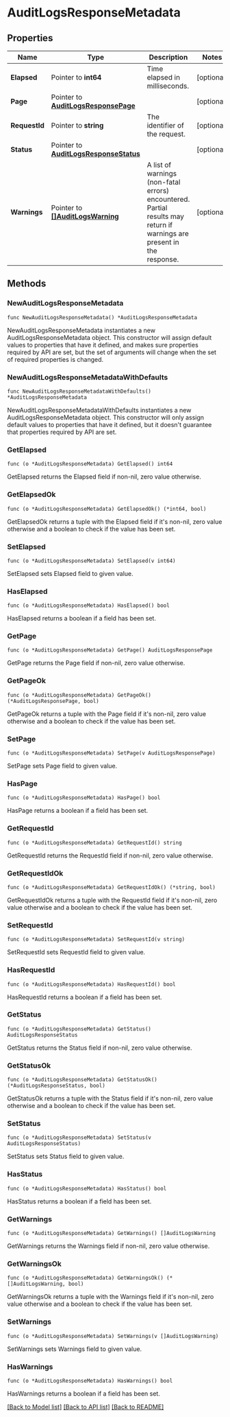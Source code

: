 # AuditLogsResponseMetadata

## Properties

| Name          | Type                                                                 | Description                                                                                                            | Notes      |
| ------------- | -------------------------------------------------------------------- | ---------------------------------------------------------------------------------------------------------------------- | ---------- |
| **Elapsed**   | Pointer to **int64**                                                 | Time elapsed in milliseconds.                                                                                          | [optional] |
| **Page**      | Pointer to [**AuditLogsResponsePage**](AuditLogsResponsePage.md)     |                                                                                                                        | [optional] |
| **RequestId** | Pointer to **string**                                                | The identifier of the request.                                                                                         | [optional] |
| **Status**    | Pointer to [**AuditLogsResponseStatus**](AuditLogsResponseStatus.md) |                                                                                                                        | [optional] |
| **Warnings**  | Pointer to [**[]AuditLogsWarning**](AuditLogsWarning.md)             | A list of warnings (non-fatal errors) encountered. Partial results may return if warnings are present in the response. | [optional] |

## Methods

### NewAuditLogsResponseMetadata

`func NewAuditLogsResponseMetadata() *AuditLogsResponseMetadata`

NewAuditLogsResponseMetadata instantiates a new AuditLogsResponseMetadata object.
This constructor will assign default values to properties that have it defined,
and makes sure properties required by API are set, but the set of arguments
will change when the set of required properties is changed.

### NewAuditLogsResponseMetadataWithDefaults

`func NewAuditLogsResponseMetadataWithDefaults() *AuditLogsResponseMetadata`

NewAuditLogsResponseMetadataWithDefaults instantiates a new AuditLogsResponseMetadata object.
This constructor will only assign default values to properties that have it defined,
but it doesn't guarantee that properties required by API are set.

### GetElapsed

`func (o *AuditLogsResponseMetadata) GetElapsed() int64`

GetElapsed returns the Elapsed field if non-nil, zero value otherwise.

### GetElapsedOk

`func (o *AuditLogsResponseMetadata) GetElapsedOk() (*int64, bool)`

GetElapsedOk returns a tuple with the Elapsed field if it's non-nil, zero value otherwise
and a boolean to check if the value has been set.

### SetElapsed

`func (o *AuditLogsResponseMetadata) SetElapsed(v int64)`

SetElapsed sets Elapsed field to given value.

### HasElapsed

`func (o *AuditLogsResponseMetadata) HasElapsed() bool`

HasElapsed returns a boolean if a field has been set.

### GetPage

`func (o *AuditLogsResponseMetadata) GetPage() AuditLogsResponsePage`

GetPage returns the Page field if non-nil, zero value otherwise.

### GetPageOk

`func (o *AuditLogsResponseMetadata) GetPageOk() (*AuditLogsResponsePage, bool)`

GetPageOk returns a tuple with the Page field if it's non-nil, zero value otherwise
and a boolean to check if the value has been set.

### SetPage

`func (o *AuditLogsResponseMetadata) SetPage(v AuditLogsResponsePage)`

SetPage sets Page field to given value.

### HasPage

`func (o *AuditLogsResponseMetadata) HasPage() bool`

HasPage returns a boolean if a field has been set.

### GetRequestId

`func (o *AuditLogsResponseMetadata) GetRequestId() string`

GetRequestId returns the RequestId field if non-nil, zero value otherwise.

### GetRequestIdOk

`func (o *AuditLogsResponseMetadata) GetRequestIdOk() (*string, bool)`

GetRequestIdOk returns a tuple with the RequestId field if it's non-nil, zero value otherwise
and a boolean to check if the value has been set.

### SetRequestId

`func (o *AuditLogsResponseMetadata) SetRequestId(v string)`

SetRequestId sets RequestId field to given value.

### HasRequestId

`func (o *AuditLogsResponseMetadata) HasRequestId() bool`

HasRequestId returns a boolean if a field has been set.

### GetStatus

`func (o *AuditLogsResponseMetadata) GetStatus() AuditLogsResponseStatus`

GetStatus returns the Status field if non-nil, zero value otherwise.

### GetStatusOk

`func (o *AuditLogsResponseMetadata) GetStatusOk() (*AuditLogsResponseStatus, bool)`

GetStatusOk returns a tuple with the Status field if it's non-nil, zero value otherwise
and a boolean to check if the value has been set.

### SetStatus

`func (o *AuditLogsResponseMetadata) SetStatus(v AuditLogsResponseStatus)`

SetStatus sets Status field to given value.

### HasStatus

`func (o *AuditLogsResponseMetadata) HasStatus() bool`

HasStatus returns a boolean if a field has been set.

### GetWarnings

`func (o *AuditLogsResponseMetadata) GetWarnings() []AuditLogsWarning`

GetWarnings returns the Warnings field if non-nil, zero value otherwise.

### GetWarningsOk

`func (o *AuditLogsResponseMetadata) GetWarningsOk() (*[]AuditLogsWarning, bool)`

GetWarningsOk returns a tuple with the Warnings field if it's non-nil, zero value otherwise
and a boolean to check if the value has been set.

### SetWarnings

`func (o *AuditLogsResponseMetadata) SetWarnings(v []AuditLogsWarning)`

SetWarnings sets Warnings field to given value.

### HasWarnings

`func (o *AuditLogsResponseMetadata) HasWarnings() bool`

HasWarnings returns a boolean if a field has been set.

[[Back to Model list]](../README.md#documentation-for-models) [[Back to API list]](../README.md#documentation-for-api-endpoints) [[Back to README]](../README.md)
